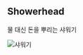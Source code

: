 ## Showerhead
물 대신 돈을 뿌리는 샤워기

![샤워기](https://encrypted-tbn0.gstatic.com/images?q=tbn%3AANd9GcQN269Xia1G5GMBaUPFn90gIqwC5NvkseNFlw&usqp=CAU)
